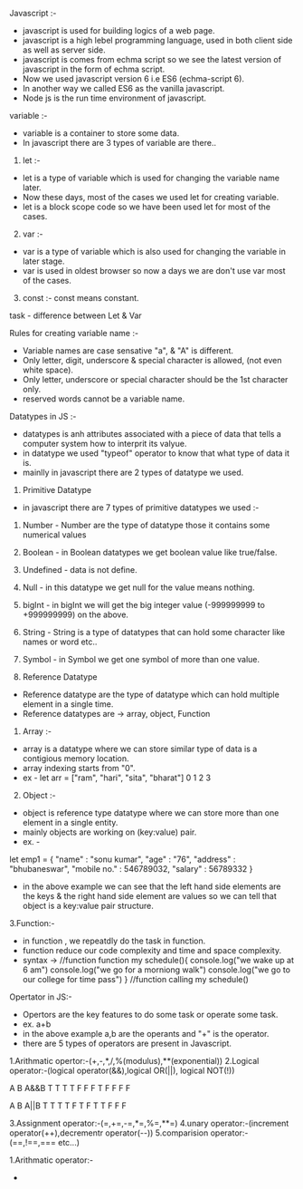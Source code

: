 Javascript :-

- javascript is used for building logics of a web page.
- javascript is a high lebel programming language, used in both client side as well as server side.
- javascript is comes from echma script so we see the latest version of javascript in the form of echma script.
- Now we used javascript version 6 i.e ES6 (echma-script 6).
- In another way we called ES6 as the vanilla javascript.
- Node js is the run time environment of javascript.

variable :-

- variable is a container to store some data.
- In javascript there are 3 types of variable are there..
1. let :-

- let is a type of variable which is used for changing the variable name later.
- Now these days, most of the cases we used let for creating variable.
- let is a block scope code so we have been used let for most of the cases.

2. var :-

- var is a type of variable which is also used for changing the variable in later stage.
- var is used in oldest browser so now a days we are don't use var most of the cases.

3. const :- const means constant.

task - difference between Let & Var

Rules for creating variable name :-

- Variable names are case sensative "a", & "A" is different.
- Only letter, digit, underscore & special character is allowed, (not even white space).
- Only letter, underscore or special character should be the 1st character only.
- reserved words cannot be a variable name.

Datatypes in JS :-

- datatypes is anh attributes associated with a piece of data that tells a computer system how to interprit its valyue.
- in datatype we used "typeof" operator to know that what type of data it is.
- mainlly in javascript there are 2 types of datatype we used.

1. Primitive Datatype

- in javascript there are 7 types of primitive datatypes we used :-
1. Number - Number are the type of datatype those it contains some numerical values

2. Boolean - in Boolean datatypes we get boolean value like true/false.

3. Undefined - data is not define.

4. Null - in this datatype we get null for the value means nothing.

5. bigInt - in bigInt we will get the big integer value (-999999999 to +999999999) on the above.

6. String - String is a type of datatypes that can hold some character like names or word etc..

7. Symbol - in Symbol we get one symbol of more than one value.

2. Reference Datatype

- Reference datatype are the type of datatype which can hold multiple element in a single time.
- Reference datatypes are -> array, object, Function

1. Array :-

- array is a datatype where we can store similar type of data is a contigious memory location.
- array indexing starts from "0".
- ex - let arr = ["ram", "hari", "sita", "bharat"] 0 1 2 3

2. Object :-

- object is reference type datatype where we can store more than one element in a single entity.
- mainly objects are working on (key:value) pair.
- ex. -

let emp1 = { "name" : "sonu kumar", "age" : "76", "address" : "bhubaneswar", "mobile no." : 546789032, "salary" : 56789332 }

- in the above example we can see that the left hand side elements are the keys & the right hand side element are values so we can tell that object is a key:value pair structure.

3.Function:-

- in function , we repeatdly do the task in function.
- function reduce our code complexity and time and space complexity.
- syntax ->
//function
function my schedule(){
    console.log("we wake up at 6 am")
    console.log("we go for a morniong walk")
    console.log("we go to our college for time pass")
}
//function calling
my schedule()


Opertator in JS:-

- Opertors are the key features to do some task or operate some task.
- ex. a+b
- in the above example a,b are the operants and "+" is the operator.
- there are 5 types of operators are present in Javascript.

1.Arithmatic opertor:-(+,-,*,/,%(modulus),**(exponential))
2.Logical operator:-(logical operator(&&),logical OR(||), logical NOT(!))

A    B     A&&B
T    T      T
T    F      F
F    T      F
F    F      F

A    B      A||B
T    T        T
T    F        T
F    T        T
F    F        F

3.Assignment operator:-(=,+=,-=,*=,%=,**=)
4.unary operator:-(increment operator(++),decrementr operator(--))
5.comparision operator:-(==,!==,=== etc...)


1.Arithmatic operator:-

-